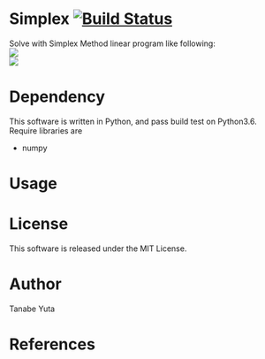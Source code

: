 # Simplex [![Build Status](https://travis-ci.org/PANFACTORY/SimplexPAN.svg?branch=master)](https://travis-ci.org/PANFACTORY/SimplexPAN)
Solve with Simplex Method linear program like following:  
<img src="https://latex.codecogs.com/gif.latex?Maximize\&space;f=c_{i}x_{i}" />  
<img src="https://latex.codecogs.com/gif.latex?Subject\&space;to\&space;\begin{cases}&space;G_{ij}x_{j}=g_{i}&space;\\&space;H_{ij}x_{j}\leq&space;h_{i}&space;\\&space;x_{j}\geq&space;0&space;&&space;\end{cases}" />

# Dependency
This software is written in Python, and pass build test on Python3.6.  
Require libraries are
* numpy

# Usage

# License
This software is released under the MIT License.

# Author
Tanabe Yuta

# References
